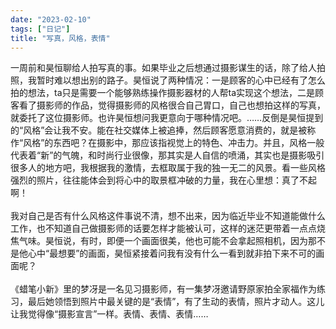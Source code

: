 ```yaml
---
date: "2023-02-10"
tags: ["日记"]
title: "写真，风格，表情"
---
```

一周前和昊恒聊给人拍写真的事。如果毕业之后想通过摄影谋生的话，除了给人拍照，我暂时难以想出别的路子。昊恒说了两种情况：一是顾客的心中已经有了怎么拍的想法，ta只是需要一个能够熟练操作摄影器材的人帮ta实现这个想法，二是顾客看了摄影师的作品，觉得摄影师的风格很合自己胃口，自己也想拍这样的写真，就委托了这位摄影师。也许昊恒想问我更意向于哪种情况吧。……反倒是昊恒提到的“风格”会让我不安。能在社交媒体上被追捧，然后顾客愿意消费的，就是被称作“风格”的东西吧？在摄影中，那应该指视觉上的特色、冲击力。并且，风格一般代表着“新”的气魄，和时尚行业很像，那其实是人自信的喷涌，其实也是摄影吸引很多人的地方吧，我根据我的激情，去框取属于我的独一无二的风景。看一些风格强烈的照片，往往能体会到将心中的取景框冲破的力量，我在心里想：真了不起啊！
<br><br>
我对自己是否有什么风格这件事说不清，想不出来，因为临近毕业不知道能做什么工作，也不知道自己做摄影师的话要怎样才能被认可，这样的迷茫更带着一点点烧焦气味。昊恒说，有时，即便一个画面很美，他也可能不会拿起照相机，因为那不是他心中“最想要”的画面，昊恒紧接着问我有没有什么一看到就非拍下来不可的画面呢？
<br><br>
《蜡笔小新》里的梦冴是一名见习摄影师，有一集梦冴邀请野原家拍全家福作为练习，最后她领悟到照片中最关键的是“表情”，有了生动的表情，照片才动人。这儿让我觉得像“摄影宣言”一样。表情、表情、表情……